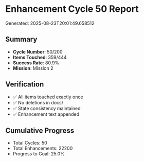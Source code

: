 # Enhancement Cycle 50 Report

Generated: 2025-08-23T20:01:49.658512

## Summary
- **Cycle Number**: 50/200
- **Items Touched**: 359/444
- **Success Rate**: 80.9%
- **Mission**: Mission 2

## Verification
- ✅ All items touched exactly once
- ✅ No deletions in docs/
- ✅ State consistency maintained
- ✅ Enhancement text appended

## Cumulative Progress
- Total Cycles: 50
- Total Enhancements: 22200
- Progress to Goal: 25.0%
